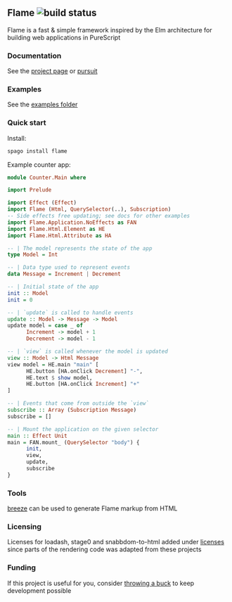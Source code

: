 ## Flame ![build status](https://github.com/easafe/purescript-flame/actions/workflows/CI.yml/badge.svg)

Flame is a fast & simple framework inspired by the Elm architecture for building web applications in PureScript

### Documentation

See the [project page](https://flame.asafe.dev/) or [pursuit](https://pursuit.purescript.org/packages/purescript-flame)

### Examples

See the [examples folder](/examples)

### Quick start

Install:

```bash
spago install flame
```

Example counter app:

```purescript
module Counter.Main where

import Prelude

import Effect (Effect)
import Flame (Html, QuerySelector(..), Subscription)
-- Side effects free updating; see docs for other examples
import Flame.Application.NoEffects as FAN
import Flame.Html.Element as HE
import Flame.Html.Attribute as HA

-- | The model represents the state of the app
type Model = Int

-- | Data type used to represent events
data Message = Increment | Decrement

-- | Initial state of the app
init :: Model
init = 0

-- | `update` is called to handle events
update :: Model -> Message -> Model
update model = case _ of
      Increment -> model + 1
      Decrement -> model - 1

-- | `view` is called whenever the model is updated
view :: Model -> Html Message
view model = HE.main "main" [
      HE.button [HA.onClick Decrement] "-",
      HE.text $ show model,
      HE.button [HA.onClick Increment] "+"
]

-- | Events that come from outside the `view`
subscribe :: Array (Subscription Message)
subscribe = []

-- | Mount the application on the given selector
main :: Effect Unit
main = FAN.mount_ (QuerySelector "body") {
      init,
      view,
      update,
      subscribe
}
```

### Tools

[breeze](https://github.com/easafe/haskell-breeze) can be used to generate Flame markup from HTML

### Licensing

Licenses for loadash, stage0 and snabbdom-to-html added under [licenses](licenses/) since parts of the rendering code was adapted from these projects

### Funding

If this project is useful for you, consider [throwing a buck](https://asafe.dev/donate) to keep development possible
